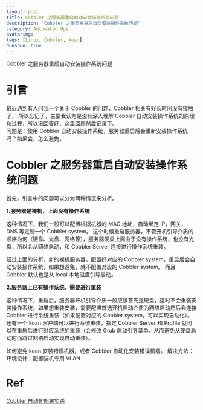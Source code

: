 ```yaml
---
layout: post
title: Cobbler 之服务器重启自动安装操作系统问题
description: "Cobbler 之服务器重启自动安装操作系统问题"
category: Automated Ops
avatarimg:
tags: [Linux, Cobbler, koan]
duoshuo: true
---
```


Cobbler 之服务器重启自动安装操作系统问题

# 引言
最近遇到有人问我一个关于 Cobbler 的问题，Cobbler 相关有好长时间没有接触了，
所以忘记了，主要我认为是没有深入理解 Cobbler 自动安装操作系统的原理和过程，所以没回答好，这里回顾然后记录下。  
问题是：使用 Cobbler 自动安装操作系统，服务器重启后会重新安装操作系统吗？如果会，怎么避免。

# Cobbler 之服务器重启自动安装操作系统问题

首先，引言中的问题可以分为两种情况来分析。

**1.服务器是裸机，上面没有操作系统**

这种情况下，我们一般可以配置根据机器的 MAC 地址，自动绑定 IP，网关，DNS 等定制一个 Cobbler system。
这个时候重启服务器，不管开机引导介质的顺序为何（硬盘、光盘、网络等），服务器硬盘上面由于没有操作系统，也没有光盘，所以会从网络启动，和 Cobbler Server 连接进行操作系统重装。  

经过上面的分析，新的裸机服务器，配置好对应的 Cobbler system，重启后会自动安装操作系统，如果想避免，就不配置对应的 Cobbler system。
而且 Cobbler 默认也是从 local 本地磁盘引导启动。

**2.服务器上已有操作系统，需要进行重装**

这种情况下，重启后，服务器开机引导介质一般应该首先是硬盘，这时不会重装安装操作系统，如果想重装安装，需要配置首选开机启动介质为网络启动然后会连接 Cobbler 进行系统重装（如果配置对应的 Cobbler system，可以实现自动化）。还有一个 koan 客户端可以进行系统重装，指定 Cobbler Server 和 Profile 就可以在重启后进行对应系统的重装（会修改 Grub 启动引导菜单，从而避免从硬盘启动时而跳过网络启动实现自动重装）。

如何避免 koan 安装错误机器，或者 Cobbler 自动化安装错误机器。
解决方法：
环境设计：配置装机专用 VLAN

# Ref
[Cobbler 自动化部署实践](http://jaminzhang.github.io/automated%20ops/Cobbler-automate-deployment-practice/)  
